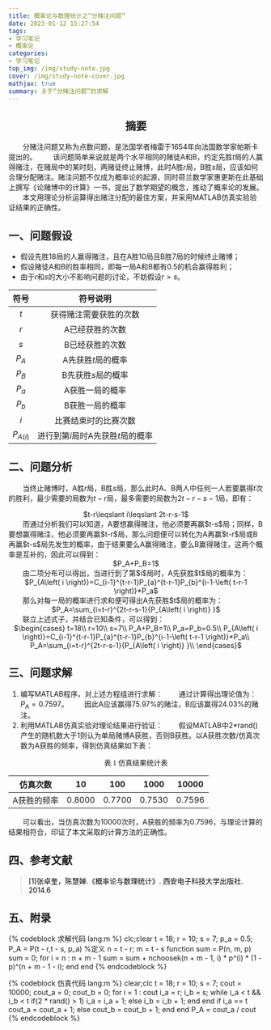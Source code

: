 ```yaml
---
title: 概率论与数理统计之“分赌注问题”
date: 2023-01-12 15:27:54
tags: 
- 学习笔记
- 概率论
categories: 
- 学习笔记
top_img: /img/study-note.jpg
cover: /img/study-note-cover.jpg
mathjax: true
summary: 关于“分赌注问题”的求解
---
```

## <center>摘要</center>
&#8195;&#8195;分赌注问题又称为点数问题，是法国学者梅雷于1654年向法国数学家帕斯卡提出的。
&#8195;&#8195;该问题简单来说就是两个水平相同的赌徒A和B，约定先胜$t$局的人赢得赌注，在赌局中的某时刻，两赌徒终止赌博，此时A胜$r$局，B胜$s$局，应该如何合理分配赌注。赌注问题不仅成为概率论的起源，同时荷兰数学家惠更斯在此基础上撰写《论赌博中的计算》一书，提出了数学期望的概念，推动了概率论的发展。
&#8195;&#8195;本文用理论分析运算得出赌注分配的最佳方案，并采用MATLAB仿真实验验证结果的正确性。

## 一、问题假设

- 假设先胜18局的人赢得赌注，且在A胜10局且B胜7局的时候终止赌博；
- 假设赌徒A和B的胜率相同，即每一局A和B都有0.5的机会赢得胜利；
- 由于$r$和$s$的大小不影响问题的讨论，不妨假设$r>s$。

|  符号   |        符号说明        |
| :-----: | :--------------------: |
| $t$     | 获得赌注需要获胜的次数 |
| $r$     | A已经获胜的次数        |
| $s$     | B已经获胜的次数        |
| $P_A$   | A先获胜$t$局的概率     |
| $P_B$   | B先获胜$s$局的概率     |
| $P_a$   | A获胜一局的概率        |
| $P_b$   | B获胜一局的概率        |
| $i$     | 比赛结束时的比赛次数   |
| $P_{A\left( i \right)}$ | 进行到第$i$局时A先获胜$t$局的概率 |

## 二、问题分析

&#8195;&#8195;当终止赌博时，A胜$r$局，B胜$s$局，那么此时A、B两人中任何一人若要赢得$t$次的胜利，最少需要的局数为$t-r$局，最多需要的局数为$2t-r-s-1$局，即有：
<center> $t-r\leqslant i\leqslant 2t-r-s-1$ </center>
&#8195;&#8195;而通过分析我们可以知道，A要想赢得赌注，他必须要再赢$t-s$局；同样，B要想赢得赌注，他必须要再赢$t-r$局，那么问题便可以转化为A再赢$t-r$局或B再赢$t-s$局先发生的概率，由于结果要么A赢得赌注，要么B赢得赌注，这两个概率是互补的，因此可以得到：
<center> $P_A+P_B=1$ </center>
&#8195;&#8195;由二项分布可以得出，当进行到了第$i$局时，A先获胜$t$局的概率为：
<center> $P_{A\left( i \right)}=C_{i-1}^{t-r-1}P_{a}^{t-r-1}P_{b}^{i-1-\left( t-r-1 \right)}*P_a$ </center>
&#8195;&#8195;那么对每一局的概率进行求和便可得出A先获胜$t$局的概率为：
<center> $P_A=\sum_{i=t-r}^{2t-r-s-1}{P_{A\left( i \right)} }$</center>
&#8195;&#8195;联立上述式子，并结合已知条件，可以得到：
<center> $\begin{cases}	t=18\\ r=10\\ s=7\\	P_A+P_B=1\\	P_a=P_b=0.5\\ P_{A\left( i \right)}=C_{i-1}^{t-r-1}P_{a}^{t-r-1}P_{b}^{i-1-\left( t-r-1 \right)}*P_a\\ P_A=\sum_{i=t-r}^{2t-r-s-1}{P_{A\left( i \right)} }\\ \end{cases}$</center>

## 三、问题求解

1. 编写MATLAB程序，对上述方程组进行求解：
&#8195;&#8195;通过计算得出理论值为：$P_A=0.7597$。
&#8195;&#8195;因此A应该赢得75.97%的赌注，B应该赢得24.03%的赌注。
2. 利用MATLAB仿真实验对理论结果进行验证：
&#8195;&#8195;假设MATLAB中2*rand()产生的随机数大于1则认为单局赌博A获胜，否则B获胜。以A获胜次数/仿真次数为A获胜的频率，得到仿真结果如下表：

<center><font face="黑体">表 1 仿真结果统计表</font></center>

|仿真次数|10|100|1000|10000|
|:---:|:---:|:---:|:---:|:---:|
|A获胜的频率|0.8000|0.7700|0.7530|0.7596|

&#8195;&#8195;可以看出，当仿真次数为10000次时，A获胜的频率为0.7596，与理论计算的结果相符合，印证了本文采取的计算方法的正确性。

## 四、参考文献

><font color=black>[1]张卓奎，陈慧婵.《概率论与数理统计》. 西安电子科技大学出版社. 2014.6</font>

## 五、附录

{% codeblock 求解代码 lang:m %}
clc;clear
t = 18;
r = 10;
s = 7;
p_a = 0.5;
P_A = P(t - r,t - s, p_a)
%定义 n = t - r; m = t - s
function sum = P(n, m, p)
    sum = 0;
    for i = n : n + m - 1
        sum = sum + nchoosek(n + m - 1, i) * p^(i) * (1 - p)^(n + m - 1 - i);
    end
end
{% endcodeblock %}

{% codeblock 仿真代码 lang:m %}
clear;clc
t = 18;
r = 10;
s = 7;
cout = 10000;
cout_a = 0;
cout_b = 0;
for i = 1 : cout
    i_a = r;
    i_b = s;
    while i_a < t && i_b < t
        if(2 * rand() > 1)
            i_a = i_a + 1;
        else
            i_b = i_b + 1;
        end
    end
    if i_a == t
        cout_a = cout_a + 1;
    else
        cout_b = cout_b + 1;
    end
end
P_A = cout_a / cout
{% endcodeblock %}
